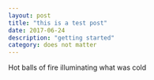 ```yaml
---
layout: post
title: "this is a test post"
date: 2017-06-24
description: "getting started"
category: does not matter
---
```


Hot balls of fire illuminating what was cold
